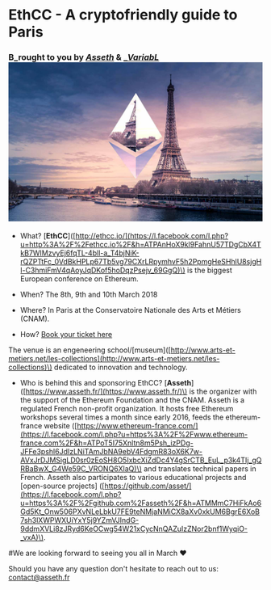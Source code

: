 # EthCC - A cryptofriendly guide to Paris

### B_rought to you by _[_Asseth_](http://www.asseth.fr/)_ & _[_VariabL_](https://variabl.io/)![](/assets/banner.jpg)

* What? \[**EthCC**\]\([http://ethcc.io/](https://l.facebook.com/l.php?u=http%3A%2F%2Fethcc.io%2F&h=ATPAnHoX9kl9FahnU57TDgCbX4TkB7WIMzvyEj6fqTL-4bll-a_T4bjNiK-rQZPTtFc_0VdBkHPLp67Tb5vg79CXrLRpymhvF5h2PpmgHeSHhlU8sjgHl-C3hmiFmV4qAoyJqDKof5hoDqzPsejv_69GgQ)\) is the biggest European conference on Ethereum.

* When? The 8th, 9th and 10th March 2018

* Where? In Paris at the Conservatoire Nationale des Arts et Métiers \(CNAM\).

* How? [Book your ticket here](https://www.weezevent.com/ethereum-community-conference)

The venue is an engeneering school/\[museum\]\([http://www.arts-et-metiers.net/les-collections](http://www.arts-et-metiers.net/les-collections)\) dedicated to innovation and technology.

* Who is behind this and sponsoring EthCC? 
  \[**Asseth**\] \([https://www.asseth.fr/](https://www.asseth.fr/)\) is the organizer with the support of the Ethereum Foundation and the CNAM. 
  Asseth is a regulated French non-profit organization. It hosts free Ethereum workshops several times a month since early 2016, feeds the ethereum-france website \([https://www.ethereum-france.com/](https://l.facebook.com/l.php?u=https%3A%2F%2Fwww.ethereum-france.com%2F&h=ATPoT5I75Xnltn8m5Psh_izPDg-JFFe3pshl6JdIzLNiTAmJbNA9ebV4FdgmR83oX6K7w-AVxJrDJMSigLD0sr0zEoSH8O5IxbcXiZdDc4Y4gSrCTB_EuL_p3k4TIj_gQRBaBwX_G4We59C_VRONQ6XlaQ)\) and translates technical papers in French. Asseth also participates to various educational projects and \[open-source projects\] \([https://github.com/asset/](https://l.facebook.com/l.php?u=https%3A%2F%2Fgithub.com%2Fasseth%2F&h=ATMMmC7HiFkAo6Gd5Kt_Onw506PXvNLeLbkU7FE9teNMjaNMiCX8aXv0xkUM6BgrE6XoB7sh3lXWPWXUiYxY5j9YZmVJIndG-9ddmXVLi8zJRyd6KeOCwg54W21xCycNnQAZuIzZNor2bnf1WyqiO-_vxA)\).

\#We are looking forward to seeing you all in March ♥

Should you have any question don't hesitate to reach out to us: [contact@asseth.fr](mailto:contact@asseth.fr)

